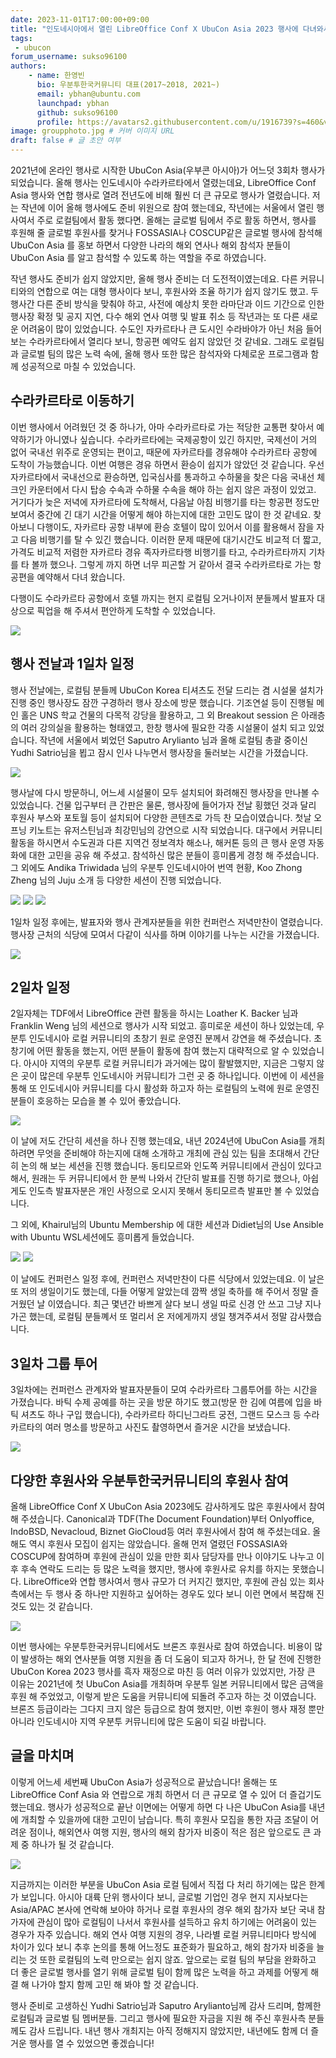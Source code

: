 ```yaml
---
date: 2023-11-01T17:00:00+09:00
title: "인도네시아에서 열린 LibreOffice Conf X UbuCon Asia 2023 행사에 다녀와서"
tags:
 - ubucon
forum_username: sukso96100
authors:
    - name: 한영빈
      bio: 우분투한국커뮤니티 대표(2017~2018, 2021~)
      email: ybhan@ubuntu.com
      launchpad: ybhan
      github: sukso96100
      profile: https://avatars2.githubusercontent.com/u/1916739?s=460&v=4
image: groupphoto.jpg # 커버 이미지 URL
draft: false # 글 초안 여부
---
```


2021년에 온라인 행사로 시작한 UbuCon Asia(우부콘 아시아)가 어느덧 3회차 행사가 되었습니다. 올해 행사는 인도네시아 수라카르타에서 열렸는데요, LibreOffice Conf Asia 행사와 연합 행사로 열려 전년도에 비해 훨씬 더 큰 규모로 행사가 열렸습니다. 저는 작년에 이어 올해 행사에도 준비 위원으로 참여 했는데요, 작년에는 서울에서 열린 행사여서 주로 로컬팀에서 활동 했다면. 올해는 글로벌 팀에서 주로 활동 하면서, 행사를 후원해 줄 글로벌 후원사를 찾거나 FOSSASIA나 COSCUP같은 글로벌 행사에 참석해 UbuCon Asia 를 홍보 하면서 다양한 나라의 해외 연사나 해외 참석자 분들이 UbuCon Asia 를 알고 참석할 수 있도록 하는 역할을 주로 하였습니다.

작년 행사도 준비가 쉽지 않았지만, 올해 행사 준비는 더 도전적이였는데요. 다른 커뮤니티와의 연합으로 여는 대형 행사이다 보니, 후원사와 조율 하기가 쉽지 않기도 했고. 두 행사간 다른 준비 방식을 맞춰야 하고, 사전에 예상치 못한 라마단과 이드 기간으로 인한 행사장 확정 및 공지 지연, 다수 해외 연사 여행 및 발표 취소 등 작년과는 또 다른 새로운 어려움이 많이 있었습니다. 수도인 자카르타나 큰 도시인 수라바야가 아닌 처음 들어보는 수라카르타에서 열리다 보니, 항공편 예약도 쉽지 않았던 것 같네요. 그래도 로컬팀과 글로벌 팀의 많은 노력 속에, 올해 행사 또한 많은 참석자와 다체로운 프로그램과 함께 성공적으로 마칠 수 있었습니다.

## 수라카르타로 이동하기
이번 행사에서 어려웠던 것 중 하나가, 아마 수라카르타로 가는 적당한 교통편 찾아서 예약하기가 아니였나 싶습니다. 수라카르타에는 국제공항이 있긴 하지만, 국제선이 거의 없어 국내선 위주로 운영되는 편이고, 때문에 자카르타를 경유해야 수라카르타 공항에 도착이 가능했습니다. 이번 여행은 경유 하면서 환승이 쉽지가 않았던 것 같습니다. 우선 자카르타에서 국내선으로 환승하면, 입국심사를 통과하고 수하물을 찾은 다음 국내선 체크인 카운터에서 다시 탑승 수속과 수하물 수속을 해야 하는 쉽지 않은 과정이 있었고. 거기다가 늦은 저녁에 자카르타에 도착해서, 다음날 아침 비행기를 타는 항공편 정도만 보여서 중간에 긴 대기 시간을 어떻게 해야 하는지에 대한 고민도 많이 한 것 같네요. 찾아보니 다행이도, 자카르타 공항 내부에 환승 호텔이 많이 있어서 이를 활용해서 잠을 자고 다음 비행기를 탈 수 있긴 했습니다. 이러한 문제 때문에 대기시간도 비교적 더 짧고, 가격도 비교적 저렴한 자카르타 경유 족자카르타행 비행기를 타고, 수라카르타까지 기차를 타 볼까 했으나. 그렇게 까지 하면 너무 피곤할 거 같아서 결국 수라카르타로 가는 항공편을 예약해서 다녀 왔습니다.

다행이도 수라카르타 공항에서 호텔 까지는 현지 로컬팀 오거나이저 분들께서 발표자 대상으로 픽업을 해 주셔서 편안하게 도착할 수 있었습니다.

![](./soc.jpg)

## 행사 전날과 1일차 일정
행사 전날에는, 로컬팀 분들께 UbuCon Korea 티셔츠도 전달 드리는 겸 시설물 설치가 진행 중인 행사장도 잠깐 구경하러 행사 장소에 방문 했습니다. 기조연설 등이 진행될 메인 홀은 UNS 학교 건물의 다목적 강당을 활용하고, 그 외 Breakout session 은 아래층의 여러 강의실을 활용하는 형태였고, 한창 행사에 필요한 각종 시설물이 설치 되고 있었습니다. 작년에 서울에서 뵈었던 Saputro Arylianto 님과 올해 로컬팀 총괄 중이신 Yudhi Satrio님을 뵙고 잠시 인사 나누면서 행사장을 둘러보는 시간을 가졌습니다.

![](./venue_before.jpg)

행사날에 다시 방문하니, 어느세 시설물이 모두 설치되어 화려해진 행사장을 만나볼 수 있었습니다. 건물 입구부터 큰 간판은 물론, 행사장에 들어가자 전날 횡했던 것과 달리 후원사 부스와 포토월 등이 설치되어 다양한 콘텐츠로 가득 찬 모습이였습니다. 첫날 오프닝 키노트는 유저스틴님과 최강민님의 강연으로 시작 되었습니다. 대구에서 커뮤니티 활동을 하시면서 수도권과 다른 지역건 정보격차 해소나, 해커톤 등의 큰 행사 운영 자동화에 대한 고민을 공유 해 주셨고. 참석하신 많은 분들이 흥미롭게 경청 해 주셨습니다. 그 외에도 Andika Triwidada 님의 우분투 인도네시아어 번역 현황, Koo Zhong Zheng 님의 Juju 소개 등 다양한 세션이 진행 되었습니다.

![](./enterance.jpg)
![](./photowall.jpg)
![](./justinyoo_kmchoi.jpg)

1일차 일정 후에는, 발표자와 행사 관계자분들을 위한 컨퍼런스 저녁만찬이 열렸습니다. 행사장 근처의 식당에 모여서 다같이 식사를 하며 이야기를 나누는 시간을 가졌습니다.

![](./d1_dinner.jpg)

## 2일차 일정
2일자체는 TDF에서 LibreOffice 관련 활동을 하시는 Loather K. Backer 님과 Franklin Weng 님의 세션으로 행사가 시작 되었고. 흥미로운 세션이 하나 있었는데, 우분투 인도네시아 로컬 커뮤니티의 초창기 원로 운영진 분께서 강연을 해 주셨습니다. 초창기에 어떤 활동을 했는지, 어떤 분들이 활동에 참여 했는지 대략적으로 알 수 있었습니다. 아시아 지역의 우분투 로컬 커뮤니티가 과거에는 많이 활발했지만, 지금은 그렇지 않은 곳이 많은데 우분투 인도네시아 커뮤니티가 그런 곳 중 하나입니다. 이번에 이 세션을 통해 또 인도네시아 커뮤니티를 다시 활성화 하고자 하는 로컬팀의 노력에 원로 운영진 분들이 호응하는 모습을 볼 수 있어 좋았습니다.

![](./ubuntuid_veteran.jpg)

이 날에 저도 간단히 세션을 하나 진행 했는데요, 내년 2024년에 UbuCon Asia를 개최하려면 무엇을 준비해야 하는지에 대해 소개하고 개최에 관심 있는 팀을 초대해서 간단히 논의 해 보는 세션을 진행 했습니다. 동티모르와 인도쪽 커뮤니티에서 관심이 있다고 해서, 원래는 두 커뮤니티에서 한 분씩 나와서 간단히 발표를 진행 하기로 했으나, 아쉽게도 인도측 발표자분은 개인 사정으로 오시지 못해서 동티모르측 발표만 볼 수 있었습니다.

그 외에, Khairul님의 Ubuntu Membership 에 대한 세션과 Didiet님의 Use Ansible with Ubuntu WSL세션에도 흥미롭게 들었습니다.

![](./fenris.jpg)
![](./didiet.jpg)

이 날에도 컨퍼런스 일정 후에, 컨퍼런스 저녁만찬이 다른 식당에서 있었는데요. 이 날은 또 저의 생일이기도 했는데, 다들 어떻게 알았는데 깜짝 생일 축하를 해 주어서 정말 즐거웠던 날 이였습니다. 최근 몇년간 바쁘게 살다 보니 생일 따로 신경 안 쓰고 그냥 지나가곤 했는데, 로컬팀 분들꼐서 또 멀리서 온 저에게까지 생일 챙겨주셔서 정말 감사했습니다.

## 3일차 그룹 투어
3일차에는 컨퍼런스 관계자와 발표자분들이 모여 수라카르타 그룹투어를 하는 시간을 가졌습니다. 바틱 수제 공예를 하는 곳을 방문 하기도 했고(방문 한 김에 여름에 입을 바틱 셔츠도 하나 구입 했습니다), 수라카르타 하디닌그라트 궁전, 그랜드 모스크 등 수라카르타의 여러 명소를 방문하고 사진도 촬영하면서 즐거운 시간을 보냈습니다.

![](./group_tour.jpg)

## 다양한 후원사와 우분투한국커뮤니티의 후원사 참여
올해 LibreOffice Conf X UbuCon Asia 2023에도 감사하게도 많은 후원사에서 참여 해 주셨습니다. Canonical과 TDF(The Document Foundation)부터 Onlyoffice, IndoBSD, Nevacloud, Biznet GioCloud등 여러 후원사에서 참여 해 주셨는데요. 올해도 역시 후원사 모집이 쉽지는 않았습니다. 올해 먼저 열렸던 FOSSASIA와 COSCUP에 참여하며 후원에 관심이 있을 만한 회사 담당자를 만나 이야기도 나누고 이후 후속 연락도 드리는 등 많은 노력을 했지만, 행사에 후원사로 유치를 하지는 못했습니다. LibreOffice와 연합 행사여서 행사 규모가 더 커지긴 했지만, 후원에 관심 있는 회사 측에서는 두 행사 중 하나만 지원하고 싶어하는 경우도 있다 보니 이런 면에서 복잡해 진 것도 있는 것 같습니다.

![](./sponsors.jpg)

이번 행사에는 우분투한국커뮤니티에서도 브론즈 후원사로 참여 하였습니다. 비용이 많이 발생하는 해외 연사분들 여행 지원을 좀 더 도움이 되고자 하거나, 한 달 전에 진행한 UbuCon Korea 2023 행사를 흑자 재정으로 마친 등 여러 이유가 있었지만, 가장 큰 이유는 2021년에 첫 UbuCon Asia를 개최하며 우분투 일본 커뮤니티에서 많은 금액을 후원 해 주었었고, 이렇게 받은 도움을 커뮤니티에 되돌려 주고자 하는 것 이였습니다. 브론즈 등급이라는 그다지 크지 않은 등급으로 참여 했지만, 이번 후원이 행사 재정 뿐만 아니라 인도네시아 지역 우분투 커뮤니티에 많은 도움이 되길 바랍니다.

## 글을 마치며
이렇게 어느세 세번째 UbuCon Asia가 성공적으로 끝났습니다! 올해는 또 LibreOffice Conf Asia 와 연랍으로 개최 하면서 더 큰 규모로 열 수 있어 더 즐겁기도 했는데요. 행사가 성공적으로 끝난 이면에는 어떻게 하면 다 나은 UbuCon Asia를 내년에 개최할 수 있을까에 대한 고민이 남습니다. 특히 후원사 모집을 통한 자금 조달이 어려운 점이나, 해외연사 여행 지원, 행사의 해외 참가자 비중이 적은 점은 앞으로도 큰 과제 중 하나가 될 것 같습니다.

![](./groupphoto.JPG)

지금까지는 이러한 부분을 UbuCon Asia 로컬 팀에서 직접 다 처리 하기에는 많은 한계가 보입니다. 아시아 대륙 단위 행사이다 보니, 글로벌 기업인 경우 현지 지사보다는 Asia/APAC 본사에 연락해 보아야 하거나 로컬 후원사의 경우 해외 참가자 보단 국내 참가자에 관심이 많아 로컬팀이 나서서 후원사를 설득하고 유치 하기에는 어려움이 있는 경우가 자주 있습니다. 해외 연사 여행 지원의 경우, 나라별 로컬 커뮤니티마다 방식에 차이가 있다 보니 추후 논의를 통해 어느정도 표준화가 필요하고, 해외 참가자 비중을 늘리는 것 또한 로컬팀의 노력 만으로는 쉽지 않죠. 앞으로는 로컬 팀의 부담을 완화하고 더 좋은 글로벌 행사를 열기 위해 글로벌 팀이 함께 많은 노력을 하고 과제를 어떻게 해결 해 나가야 할지 함께 고민 해 봐야 할 것 같습니다.

행사 준비로 고생하신 Yudhi Satrio님과 Saputro Arylianto님께 감사 드리며, 함께한 로컬팀과 글로벌 팀 멤버분들. 그리고 행사에 필요한 자금을 지원 해 주신 후원사측 분들께도 감사 드립니다. 내년 행사 개최지는 아직 정해지지 않았지만, 내년에도 함께 더 즐거운 행사를 열 수 있었으면 좋겠습니다!